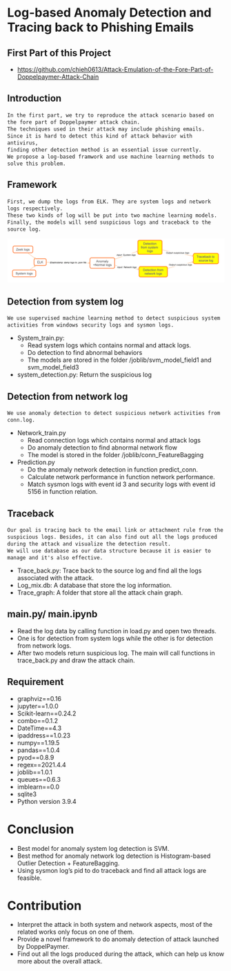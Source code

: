 # Log-based Anomaly Detection and Tracing back to Phishing Emails
## First Part of this Project
* https://github.com/chieh0613/Attack-Emulation-of-the-Fore-Part-of-Doppelpaymer-Attack-Chain

## Introduction
    In the first part, we try to reproduce the attack scenario based on the fore part of Doppelpaymer attack chain.
    The techniques used in their attack may include phishing emails.
    Since it is hard to detect this kind of attack behavior with antivirus, 
    finding other detection method is an essential issue currently.
    We propose a log-based framwork and use machine learning methods to solve this problem.

## Framework
    First, we dump the logs from ELK. They are system logs and network logs respectively.
    These two kinds of log will be put into two machine learning models.
    Finally, the models will send suspicious logs and traceback to the source log.
   ![image](https://github.com/chieh0613/Log-based-Anomaly-Detection-and-Tracing-back-to-Phishing-Emails/blob/main/framework.png)


## Detection from system log
    We use supervised machine learning method to detect suspicious system activities from windows security logs and sysmon logs.
* System_train.py: 
    * Read system logs which contains normal and attack logs.
    * Do detection to find abnormal behaviors
    * The models are stored in the folder /joblib/svm_model_field1 and svm_model_field3
* system_detection.py: Return the suspicious log

## Detection from network log
    We use anomaly detection to detect suspicious network activities from conn.log.
* Network_train.py
    * Read connection logs which contains normal and attack logs
    * Do anomaly detection to find abnormal network flow
    * The model is stored in the folder /joblib/conn_FeatureBagging
* Prediction.py 
    * Do the anomaly network detection in function predict_conn.
    * Calculate network performance in function network performance.
    * Match sysmon logs with event id 3 and security logs with event id 5156 in function relation.

## Traceback
    Our goal is tracing back to the email link or attachment rule from the suspicious logs. Besides, it can also find out all the logs produced during the attack and visualize the detection result.
    We will use database as our data structure because it is easier to manage and it's also effective.
* Trace_back.py: Trace back to the source log and find all the logs associated with the attack.
* Log_mix.db: A database that store the log information.
* Trace_graph: A folder that store all the attack chain graph.

## main.py/ main.ipynb
* Read the log data by calling function in load.py and open two threads. 
* One is for detection from system logs while the other is for detection from network logs. 
* After two models return suspicious log. The main will call functions in trace_back.py and draw the attack chain.

## Requirement
* graphviz==0.16
* jupyter==1.0.0
* Scikit-learn==0.24.2
* combo==0.1.2
* DateTime==4.3
* ipaddress==1.0.23
* numpy==1.19.5
* pandas==1.0.4
* pyod==0.8.9
* regex==2021.4.4
* joblib==1.0.1
* queues==0.6.3
* imblearn==0.0
* sqlite3
* Python version 3.9.4

# Conclusion 
* Best model for anomaly system log detection is SVM.
* Best method for anomaly network log detection is Histogram-based Outlier Detection + FeatureBagging. 
* Using sysmon log’s pid to do traceback and find all attack logs are feasible.

# Contribution
* Interpret the attack in both system and network aspects, most of the related works only focus on one of them.
* Provide a novel framework to do anomaly detection of attack launched by DoppelPaymer.
* Find out all the logs produced during the attack, which can help us know more about the overall attack.


